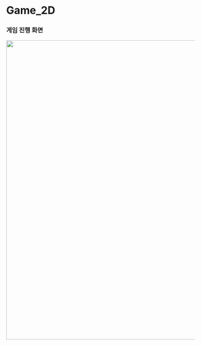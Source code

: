 # Game_2D

### 게임 진행 화면

<p align="center">
  <img src="https://user-images.githubusercontent.com/79972431/233822076-6559efbd-9145-42ee-ab00-7c9d7ede716a.png" width="800px"/>
</p>
